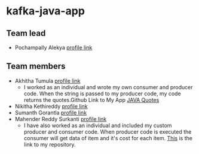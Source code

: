 # kafka-java-app

## Team lead
- Pochampally Alekya [profile link](https://github.com/AlekyaPochampally)

## Team members
- Akhitha Tumula [profile link](https://github.com/thumula-akhitha)
    - I worked as an individual and wrote my own consumer and producer code. When the string is passed to my producer code, my code       returns the quotes.Github Link to My App [JAVA Quotes](https://github.com/thumula-akhitha/kafka-java-quotes)
- Nikitha Kethireddy [profile link](https://github.com/nikithakethireddy1996)
- Sumanth Gorantla [profile link](https://github.com/gorantla96)
- Mahender Reddy Surkanti [profile link](https://github.com/Mahender1166)
    - I have also worked as an individual and included my custom producer and consumer code. When producer code is executed the consumer will get data of item and it's cost for each item. [This](https://github.com/Mahender1166/kafka-my-java2) is the link to my repository.
